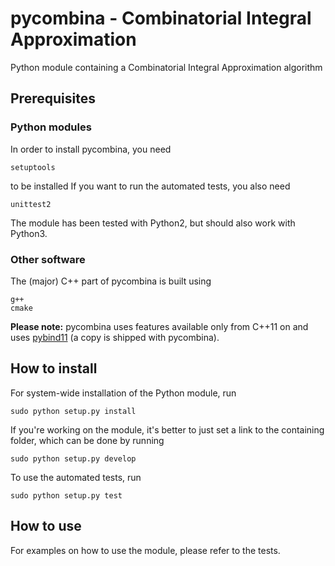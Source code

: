 # pycombina - Combinatorial Integral Approximation

Python module containing a Combinatorial Integral Approximation algorithm

## Prerequisites

### Python modules

In order to install pycombina, you need

```
setuptools

```

to be installed If you want to run the automated tests, you also need

```
unittest2

```

The module has been tested with Python2, but should also work with Python3.

### Other software

The (major) C++ part of pycombina is built using

```
g++
cmake
```

**Please note:** pycombina uses features available only from C++11 on and uses [pybind11](https://github.com/pybind/pybind11) (a copy is shipped with pycombina).


## How to install


For system-wide installation of the Python module, run

```
sudo python setup.py install
```

If you're working on the module, it's better to just set a link
to the containing folder, which can be done by running

```
sudo python setup.py develop
```

To use the automated tests, run

```
sudo python setup.py test
```

## How to use


For examples on how to use the module, please refer to the tests.
